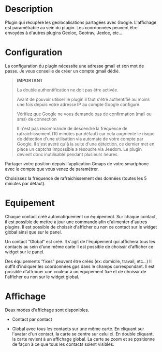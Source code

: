 Description 
===

Plugin qui récupère les geolocalisations partagées avec Google.
L'affichage est paramétrable au sein du plugin.
Les coordonnées peuvent être envoyées à d'autres plugins Geoloc, Geotrav, Jeeloc, etc...

Configuration
===

La configuration du plugin nécessite une adresse gmail et son mot de passe. 
Je vous conseille de créer un compte gmail dédié. 

> **IMPORTANT**
>
> La double authentification ne doit pas être activée.
>
> Avant de pouvoir utiliser le plugin il faut s'être authentifié au moins une fois depuis votre adresse IP au compte Google configuré.
>
>Vérifiez que Google ne vous demande pas de confirmation (mail ou sms) de connection
>
>Il n'est pas recommandé de descendre la fréquence de rafraichissement (10 minutes par défaut) car cela augmente le risque de détection d'une utilisation via automate de votre compte par Google.
>Il s'est avéré qu'à la suite d'une détection, ce dernier met en place un captcha impossible a résoudre via Jeedom.
Le plugin devient donc inutilisable pendant plusieurs heures. 


Partager votre position depuis l'application Gmaps de votre smartphone avec le compte que vous venez de paramétrer.

Choisissez la fréquence de rafraichissement des données (toutes les 5 minutes par défaut). 

Equipement
===
Chaque contact créé automatiquement un équipement.
Sur chaque contact, il est possible de mettre à jour une commande afin d'alimenter d'autres plugins.
Il est possible de choissir d'afficher ou non ce contact sur le widget global ainsi que sur le panel.

Un contact "Global" est créé. Il s'agit de l'équipement qui affichera tous les contacts au sein d'une même carte
Il est possible de choissir d'afficher ce widget sur le panel.

Des équipements "fixes" peuvent être créés (ex: domicile, travail, etc...)
Il suffit d'indiquer les coordonnées gps dans le champs correspondant.
Il est possible d'attribuer une couleur à un équipement fixe et de choissir de l'afficher ou non sur le widget global.

Affichage
===

Deux modes d'affichage sont disponibles.
- Contact par contact

- Global avec tous les contacts sur une même carte.
En cliquant sur l'avatar d'un contact, la carte se centre sur celui ci.
En double cliquant, la carte revient à un affichage global.
La carte se zoom et se positionne de façon à ce que tous les contacts soient visibles.

